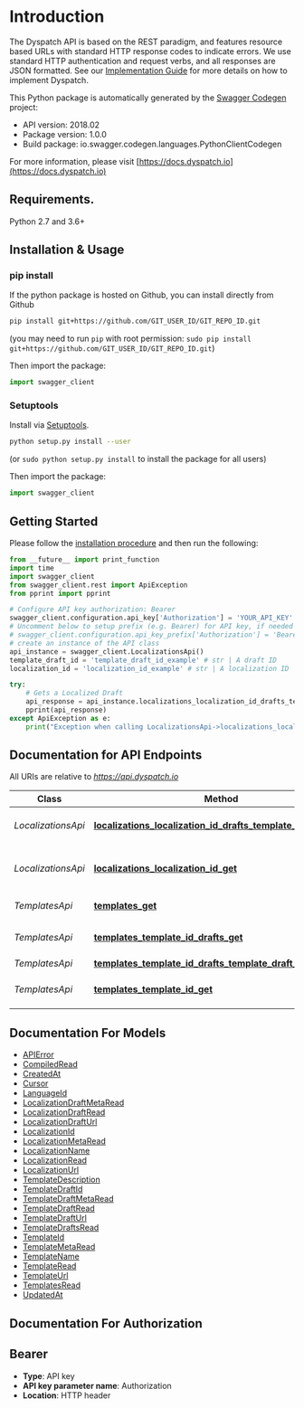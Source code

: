 # Introduction
The Dyspatch API is based on the REST paradigm, and features resource based URLs with standard HTTP response codes to indicate errors.
We use standard HTTP authentication and request verbs, and all responses are JSON formatted.
See our [Implementation Guide](https://docs.dyspatch.io/development/implementing_dyspatch/) for more details on how to implement Dyspatch.

This Python package is automatically generated by the [Swagger Codegen](https://github.com/swagger-api/swagger-codegen) project:

- API version: 2018.02
- Package version: 1.0.0
- Build package: io.swagger.codegen.languages.PythonClientCodegen

For more information, please visit [https://docs.dyspatch.io](https://docs.dyspatch.io)

## Requirements.

Python 2.7 and 3.6+

## Installation & Usage
### pip install

If the python package is hosted on Github, you can install directly from Github

```sh
pip install git+https://github.com/GIT_USER_ID/GIT_REPO_ID.git
```
(you may need to run `pip` with root permission: `sudo pip install git+https://github.com/GIT_USER_ID/GIT_REPO_ID.git`)

Then import the package:
```python
import swagger_client 
```

### Setuptools

Install via [Setuptools](http://pypi.python.org/pypi/setuptools).

```sh
python setup.py install --user
```
(or `sudo python setup.py install` to install the package for all users)

Then import the package:
```python
import swagger_client
```

## Getting Started

Please follow the [installation procedure](#installation-usage) and then run the following:

```python
from __future__ import print_function
import time
import swagger_client
from swagger_client.rest import ApiException
from pprint import pprint

# Configure API key authorization: Bearer
swagger_client.configuration.api_key['Authorization'] = 'YOUR_API_KEY'
# Uncomment below to setup prefix (e.g. Bearer) for API key, if needed
# swagger_client.configuration.api_key_prefix['Authorization'] = 'Bearer'
# create an instance of the API class
api_instance = swagger_client.LocalizationsApi()
template_draft_id = 'template_draft_id_example' # str | A draft ID
localization_id = 'localization_id_example' # str | A localization ID

try:
    # Gets a Localized Draft
    api_response = api_instance.localizations_localization_id_drafts_template_draft_id_get(template_draft_id, localization_id)
    pprint(api_response)
except ApiException as e:
    print("Exception when calling LocalizationsApi->localizations_localization_id_drafts_template_draft_id_get: %s\n" % e)

```

## Documentation for API Endpoints

All URIs are relative to *https://api.dyspatch.io*

Class | Method | HTTP request | Description
------------ | ------------- | ------------- | -------------
*LocalizationsApi* | [**localizations_localization_id_drafts_template_draft_id_get**](docs/LocalizationsApi.md#localizations_localization_id_drafts_template_draft_id_get) | **GET** /localizations/{localizationId}/drafts/{templateDraftId} | Gets a Localized Draft
*LocalizationsApi* | [**localizations_localization_id_get**](docs/LocalizationsApi.md#localizations_localization_id_get) | **GET** /localizations/{localizationId} | Get Localization Object by ID
*TemplatesApi* | [**templates_get**](docs/TemplatesApi.md#templates_get) | **GET** /templates | List Templates
*TemplatesApi* | [**templates_template_id_drafts_get**](docs/TemplatesApi.md#templates_template_id_drafts_get) | **GET** /templates/{templateId}/drafts | List Template Drafts
*TemplatesApi* | [**templates_template_id_drafts_template_draft_id_get**](docs/TemplatesApi.md#templates_template_id_drafts_template_draft_id_get) | **GET** /templates/{templateId}/drafts/{templateDraftId} | Get a Draft
*TemplatesApi* | [**templates_template_id_get**](docs/TemplatesApi.md#templates_template_id_get) | **GET** /templates/{templateId} | Get Template by ID


## Documentation For Models

 - [APIError](docs/APIError.md)
 - [CompiledRead](docs/CompiledRead.md)
 - [CreatedAt](docs/CreatedAt.md)
 - [Cursor](docs/Cursor.md)
 - [LanguageId](docs/LanguageId.md)
 - [LocalizationDraftMetaRead](docs/LocalizationDraftMetaRead.md)
 - [LocalizationDraftRead](docs/LocalizationDraftRead.md)
 - [LocalizationDraftUrl](docs/LocalizationDraftUrl.md)
 - [LocalizationId](docs/LocalizationId.md)
 - [LocalizationMetaRead](docs/LocalizationMetaRead.md)
 - [LocalizationName](docs/LocalizationName.md)
 - [LocalizationRead](docs/LocalizationRead.md)
 - [LocalizationUrl](docs/LocalizationUrl.md)
 - [TemplateDescription](docs/TemplateDescription.md)
 - [TemplateDraftId](docs/TemplateDraftId.md)
 - [TemplateDraftMetaRead](docs/TemplateDraftMetaRead.md)
 - [TemplateDraftRead](docs/TemplateDraftRead.md)
 - [TemplateDraftUrl](docs/TemplateDraftUrl.md)
 - [TemplateDraftsRead](docs/TemplateDraftsRead.md)
 - [TemplateId](docs/TemplateId.md)
 - [TemplateMetaRead](docs/TemplateMetaRead.md)
 - [TemplateName](docs/TemplateName.md)
 - [TemplateRead](docs/TemplateRead.md)
 - [TemplateUrl](docs/TemplateUrl.md)
 - [TemplatesRead](docs/TemplatesRead.md)
 - [UpdatedAt](docs/UpdatedAt.md)


## Documentation For Authorization


## Bearer

- **Type**: API key
- **API key parameter name**: Authorization
- **Location**: HTTP header
